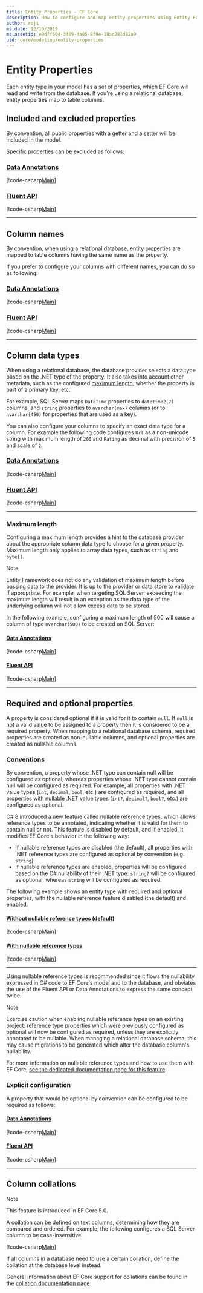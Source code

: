 ```yaml
---
title: Entity Properties - EF Core
description: How to configure and map entity properties using Entity Framework Core
author: roji
ms.date: 12/10/2019
ms.assetid: e9dff604-3469-4a05-8f9e-18ac281d82a9
uid: core/modeling/entity-properties
---
```

# Entity Properties

Each entity type in your model has a set of properties, which EF Core will read and write from the database. If you're using a relational database, entity properties map to table columns.

## Included and excluded properties

By convention, all public properties with a getter and a setter will be included in the model.

Specific properties can be excluded as follows:

### [Data Annotations](#tab/data-annotations)

[!code-csharp[Main](../../../samples/core/Modeling/DataAnnotations/IgnoreProperty.cs?name=IgnoreProperty&highlight=6)]

### [Fluent API](#tab/fluent-api)

[!code-csharp[Main](../../../samples/core/Modeling/FluentAPI/IgnoreProperty.cs?name=IgnoreProperty&highlight=3,4)]

***

## Column names

By convention, when using a relational database, entity properties are mapped to table columns having the same name as the property.

If you prefer to configure your columns with different names, you can do so as following:

### [Data Annotations](#tab/data-annotations)

[!code-csharp[Main](../../../samples/core/Modeling/DataAnnotations/ColumnName.cs?Name=ColumnName&highlight=3)]

### [Fluent API](#tab/fluent-api)

[!code-csharp[Main](../../../samples/core/Modeling/FluentAPI/ColumnName.cs?Name=ColumnName&highlight=3-5)]

***

## Column data types

When using a relational database, the database provider selects a data type based on the .NET type of the property. It also takes into account other metadata, such as the configured [maximum length](#maximum-length), whether the property is part of a primary key, etc.

For example, SQL Server maps `DateTime` properties to `datetime2(7)` columns, and `string` properties to `nvarchar(max)` columns (or to `nvarchar(450)` for properties that are used as a key).

You can also configure your columns to specify an exact data type for a column. For example the following code configures `Url` as a non-unicode string with maximum length of `200` and `Rating` as decimal with precision of `5` and scale of `2`:

### [Data Annotations](#tab/data-annotations)

[!code-csharp[Main](../../../samples/core/Modeling/DataAnnotations/ColumnDataType.cs?name=ColumnDataType&highlight=4,6)]

### [Fluent API](#tab/fluent-api)

[!code-csharp[Main](../../../samples/core/Modeling/FluentAPI/ColumnDataType.cs?name=ColumnDataType&highlight=5-6)]

***

### Maximum length

Configuring a maximum length provides a hint to the database provider about the appropriate column data type to choose for a given property. Maximum length only applies to array data types, such as `string` and `byte[]`.

> [!NOTE]
> Entity Framework does not do any validation of maximum length before passing data to the provider. It is up to the provider or data store to validate if appropriate. For example, when targeting SQL Server, exceeding the maximum length will result in an exception as the data type of the underlying column will not allow excess data to be stored.

In the following example, configuring a maximum length of 500 will cause a column of type `nvarchar(500)` to be created on SQL Server:

#### [Data Annotations](#tab/data-annotations)

[!code-csharp[Main](../../../samples/core/Modeling/DataAnnotations/MaxLength.cs?name=MaxLength&highlight=4)]

#### [Fluent API](#tab/fluent-api)

[!code-csharp[Main](../../../samples/core/Modeling/FluentAPI/MaxLength.cs?name=MaxLength&highlight=3-5)]

***

## Required and optional properties

A property is considered optional if it is valid for it to contain `null`. If `null` is not a valid value to be assigned to a property then it is considered to be a required property. When mapping to a relational database schema, required properties are created as non-nullable columns, and optional properties are created as nullable columns.

### Conventions

By convention, a property whose .NET type can contain null will be configured as optional, whereas properties whose .NET type cannot contain null will be configured as required. For example, all properties with .NET value types (`int`, `decimal`, `bool`, etc.) are configured as required, and all properties with nullable .NET value types (`int?`, `decimal?`, `bool?`, etc.) are configured as optional.

C# 8 introduced a new feature called [nullable reference types](/dotnet/csharp/tutorials/nullable-reference-types), which allows reference types to be annotated, indicating whether it is valid for them to contain null or not. This feature is disabled by default, and if enabled, it modifies EF Core's behavior in the following way:

* If nullable reference types are disabled (the default), all properties with .NET reference types are configured as optional by convention (e.g. `string`).
* If nullable reference types are enabled, properties will be configured based on the C# nullability of their .NET type: `string?` will be configured as optional, whereas `string` will be configured as required.

The following example shows an entity type with required and optional properties, with the nullable reference feature disabled (the default) and enabled:

#### [Without nullable reference types (default)](#tab/without-nrt)

[!code-csharp[Main](../../../samples/core/Miscellaneous/NullableReferenceTypes/CustomerWithoutNullableReferenceTypes.cs?name=Customer&highlight=4-8)]

#### [With nullable reference types](#tab/with-nrt)

[!code-csharp[Main](../../../samples/core/Miscellaneous/NullableReferenceTypes/Customer.cs?name=Customer&highlight=4-6)]

***

Using nullable reference types is recommended since it flows the nullability expressed in C# code to EF Core's model and to the database, and obviates the use of the Fluent API or Data Annotations to express the same concept twice.

> [!NOTE]
> Exercise caution when enabling nullable reference types on an existing project: reference type properties which were previously configured as optional will now be configured as required, unless they are explicitly annotated to be nullable. When managing a relational database schema, this may cause migrations to be generated which alter the database column's nullability.

For more information on nullable reference types and how to use them with EF Core, [see the dedicated documentation page for this feature](xref:core/miscellaneous/nullable-reference-types).

### Explicit configuration

A property that would be optional by convention can be configured to be required as follows:

#### [Data Annotations](#tab/data-annotations)

[!code-csharp[Main](../../../samples/core/Modeling/DataAnnotations/Required.cs?name=Required&highlight=4)]

#### [Fluent API](#tab/fluent-api)

[!code-csharp[Main](../../../samples/core/Modeling/FluentAPI/Required.cs?name=Required&highlight=3-5)]

***

## Column collations

> [!NOTE]
> This feature is introduced in EF Core 5.0.

A collation can be defined on text columns, determining how they are compared and ordered. For example, the following configures a SQL Server column to be case-insensitive:

[!code-csharp[Main](../../../samples/core/Miscellaneous/Collations/Program.cs?range=42-43)]

If all columns in a database need to use a certain collation, define the collation at the database level instead.

General information about EF Core support for collations can be found in the [collation documentation page](xref:core/miscellaneous/collations-and-case-sensitivity).
